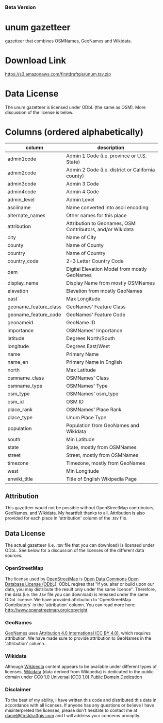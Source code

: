 ### Beta Version

# unum gazetteer
gazetteer that combines OSMNames, GeoNames and Wikidata.

# Download Link
https://s3.amazonaws.com/firstdraftgis/unum.tsv.zip

# Data License
The unum gazetteer is licensed under ODbL (the same as OSM). More discussion of the license is below.

# Columns (ordered alphabetically)
| column | description |
| -----  | ----------- |
| admin1code | Admin 1 Code (i.e. province or U.S. State) |
| admin2code | Admin 2 Code (i.e. district or California county) |
| admin3code | Admin 3 Code |
| admin4code | Admin 4 Code |
| admin_level | Admin Level |
| asciiname | Name converted into ascii encoding |
| alternate_names | Other names for this place |
| attribution | Attribution to Geonames, OSM Contributors, and/or Wikidata |
| city | Name of City |
| county | Name of County |
| country | Name of Country |
| country_code | 2-3 Letter Country Code |
| dem | Digital Elevation Model from mostly GeoNames |
| display_name | Display Name from mostly OSMNames |
| elevation | Elevation from mostly GeoNames |
| east | Max Longitude |
| geoname_feature_class | GeoNames' Feature Class |
| geoname_feature_code | GeoNames' Feature Code |
| geonameid | GeoName ID |
| importance | OSMNames' Importance |
| latitude | Degrees North/South |
| longitude | Degrees East/West |
| name | Primary Name |
| name_en | Primary Name in English |
| north | Max Latitude  |
| osmname_class | OSMNames' Class |
| osmname_type | OSMNames' Type |
| osm_type | OSMNames' osm_type |
| osm_id | OSM ID |
| place_rank | OSMNames' Place Rank |
| place_type | Unum Place Type |
| population | Population from GeoNames and Wikidata |
| south | Min Latitude |
| state | State, mostly from OSMNames |
| street | Street, mostly from OSMNames |
| timezone | Timezone, mostly from GeoNames |
| west | Min Longitude |
| enwiki_title | Title of English Wikipedia Page |

## Attribution
This gazetteer would not be possible without OpenStreetMap contributors, GeoNames, and Wikidata.  My heartfelt thanks to all.  Attribution is also provided for each place in 'attribution' column of the .tsv file. 

## Data License

The actual gazetteer (i.e. .tsv file that you can download) is licensed under ODbL.  See below for a discussion of the licenses of the different data sources.

### OpenStreetMap
The license used by [OpenStreetMap](https://openstreetmap.org) is [Open Data Commons Open Database License (ODbL)](https://opendatacommons.org/licenses/odbl/). ODbL reqires that "If you alter or build upon our data, you may distribute the result only under the same licence".  Therefore, the data (i.e. the .tsv file you can download) is released under the same ODbL license.  We have provided attribution to 'OpenStreetMap Contributors' in the 'attribution' column.  You can read more here: http://www.openstreetmap.org/copyright

### GeoNames
[GeoNames](https://geonames.org) uses [Attribution 4.0 International (CC BY 4.0)](https://creativecommons.org/licenses/by/4.0/), which requires attribution.  We have made sure to provide attribution to GeoNames in the 'attribution' column.

### Wikidata
Although [Wikipedia](https://wikipedia.org) content appears to be available under different types of licenses, [Wikidata](https://www.wikidata.org/) (data derived from Wikipedia) is dedicated to the public domain under [CC0 1.0 Universal (CC0 1.0) Public Domain Dedication](https://creativecommons.org/publicdomain/zero/1.0/)

### Disclaimer
To the best of my ability, I have written this code and distributed this data in accordance with all licenses. If anyone has any questions or believe I have misinterpreted the licenses, please don't hesitate to contact me at daniel@firstdraftgis.com and I will address your concerns promptly.
